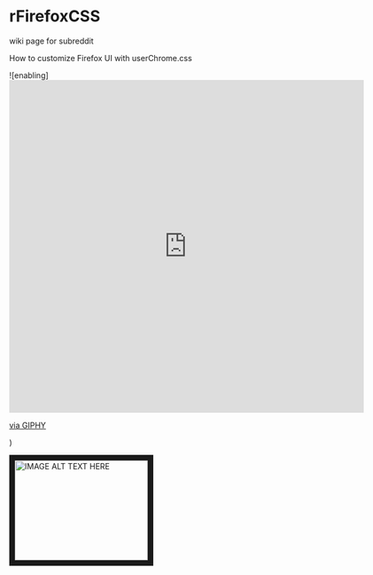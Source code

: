 # rFirefoxCSS
wiki page for subreddit

How to customize Firefox UI with userChrome.css

![enabling]<iframe src="https://giphy.com/embed/Wq9VO2m8OralwgoxkK" width="640" height="600" frameBorder="0" class="giphy-embed" allowFullScreen></iframe><p><a href="https://giphy.com/gifs/Wq9VO2m8OralwgoxkK">via GIPHY</a></p>)

<a href="http://www.youtube.com/watch?feature=player_embedded&v=Gl4DKyicKKg " target="_blank"><img src="http://img.youtube.com/vi/Gl4DKyicKKg/0.jpg" alt="IMAGE ALT TEXT HERE" width="240" height="180" border="10" /></a>
